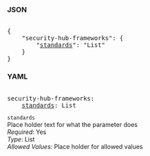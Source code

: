 ### JSON 
<pre> 
{
    "security-hub-frameworks": {
        "<a href=#standards>standards</a>": "List"
    }
}</pre> 
### YAML 
<pre> 
security-hub-frameworks:
    <a href=#standards>standards</a>: List
</pre> 


`standards`  <a name="standards"></a> \
Place holder text for what the parameter does \
*Required*: Yes \
*Type*: List \
*Allowed Values*: Place holder for allowed values

